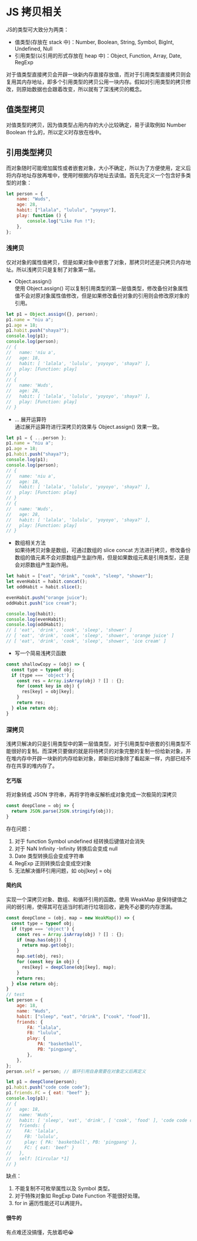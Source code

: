 # JS 拷贝相关
JS的类型可大致分为两类：  
- 值类型(存放在 stack 中)：Number, Boolean, String, Symbol, BigInt, Undefined, Null
- 引用类型(以引用的形式存放在 heap 中)：Object, Function, Array, Date, RegExp

对于值类型直接拷贝会开辟一块新内存直接存放值，而对于引用类型直接拷贝则会复用其内存地址，即多个引用类型的拷贝公用一块内存。假如对引用类型的拷贝修改，则原始数据也会跟着改变，所以就有了深浅拷贝的概念。

## 值类型拷贝
对值类型的拷贝，因为值类型占用内存的大小比较确定，易于读取例如 Number Boolean 什么的，所以定义时存放在栈中。

## 引用类型拷贝
而对象随时可能增加属性或者嵌套对象，大小不确定，所以为了方便使用，定义后将内存地址存放再堆中，使用时根据内存地址去读值。首先先定义一个包含好多类型的对象：  
```js
let person = {
	name: "Wuds",
	age: 28,
	habit: ["lalala", "lululu", "yoyoyo"],
	play: function () {
		console.log("Like Fun !");
	},
};
```

### 浅拷贝
仅对对象的属性值拷贝，但是如果对象中嵌套了对象，那拷贝时还是只拷贝内存地址。所以浅拷贝只是复制了对象第一层。
- Object.assign()  
使用 Object.assign() 可以复制引用类型的第一层值类型，修改备份对象属性值不会对原对象属性值修改，但是如果修改备份对象的引用则会修改原对象的引用。
```js
let p1 = Object.assign({}, person);
p1.name = "niu a";
p1.age = 18;
p1.habit.push("shaya?");
console.log(p1);
console.log(person);
// {
//   name: 'niu a',
//   age: 18,
//   habit: [ 'lalala', 'lululu', 'yoyoyo', 'shaya?' ],
//   play: [Function: play]
// }
// {
//   name: 'Wuds',
//   age: 28,
//   habit: [ 'lalala', 'lululu', 'yoyoyo', 'shaya?' ],
//   play: [Function: play]
// }
```
- ... 展开运算符  
通过展开运算符进行深拷贝的效果与 Object.assign() 效果一致。
```js
let p1 = { ...person };
p1.name = "niu a";
p1.age = 18;
p1.habit.push("shaya?");
console.log(p1);
console.log(person);
// {
//   name: 'niu a',
//   age: 18,
//   habit: [ 'lalala', 'lululu', 'yoyoyo', 'shaya?' ],
//   play: [Function: play]
// }
// {
//   name: 'Wuds',
//   age: 28,
//   habit: [ 'lalala', 'lululu', 'yoyoyo', 'shaya?' ],
//   play: [Function: play]
// }
```
- 数组相关方法  
如果待拷贝对象是数组，可通过数组的 slice concat 方法进行拷贝，修改备份数组的值元素不会对原数组产生副作用，但是如果数组元素是引用类型，还是会对原数组产生副作用。
```js
let habit = ["eat", "drink", "cook", "sleep", "shower"];
let evenHabit = habit.concat();
let oddHabit = habit.slice();

evenHabit.push("orange juice");
oddHabit.push("ice cream");

console.log(habit);
console.log(evenHabit);
console.log(oddHabit);
// [ 'eat', 'drink', 'cook', 'sleep', 'shower' ]
// [ 'eat', 'drink', 'cook', 'sleep', 'shower', 'orange juice' ]
// [ 'eat', 'drink', 'cook', 'sleep', 'shower', 'ice cream' ]   
```
- 写一个简易浅拷贝函数
```js
const shallowCopy = (obj) => {
  const type = typeof obj;
  if (type === 'object') {
    const res = Array.isArray(obj) ? [] : {};
    for (const key in obj) {
      res[key] = obj[key];
    }
    return res;
  } else return obj;
}
```
### 深拷贝
浅拷贝解决的只是引用类型中的第一层值类型，对于引用类型中嵌套的引用类型不能很好的复制。而深拷贝要做的就是将待拷贝的对象完整的复制一份给新对象，并在堆内存中开辟一块新的内存给新对象，即新旧对象除了看起来一样，内部已经不存在共享的堆内存了。
#### 乞丐版
将对象转成 JSON 字符串，再将字符串反解析成对象完成一次极简的深拷贝
```js
const deepClone = obj => {
  return JSON.parse(JSON.stringify(obj));
}
```
存在问题：  
1. 对于 function Symbol undefined 经转换后键值对会消失
2. 对于 NaN Infinity -Infinity 转换后会变成 null
3. Date 类型转换后会变成字符串
4. RegExp 正则转换后会变成空对象
5. 无法解决循环引用问题，如 obj[key] = obj

#### 简约风
实现一个深拷贝对象、数组、和循环引用的函数。使用 WeakMap 是保持键值之间的弱引用，使得其可在适当时机进行垃圾回收，避免不必要的内存泄漏。
```js
const deepClone = (obj, map = new WeakMap()) => {
  const type = typeof obj;
  if (type === 'object') {
    const res = Array.isArray(obj) ? [] : {};
    if (map.has(obj)) {
      return map.get(obj);
    }
    map.set(obj, res);
    for (const key in obj) {
      res[key] = deepClone(obj[key], map);
    }
    return res;
  } else return obj;
}
// test
let person = {
	age: 18,
	name: "Wuds",
	habit: ["sleep", "eat", "drink", ["cook", "food"]],
	friends: {
		FA: "lalala",
		FB: "lululu",
		play: {
			PA: "basketball",
			PB: "pingpang",
		},
	},
};
person.self = person; // 循环引用自身需要在对象定义后再定义

let p1 = deepClone(person);
p1.habit.push("code code code");
p1.friends.FC = { eat: "beef" };
console.log(p1);
// {
//   age: 18,
//   name: 'Wuds',
//   habit: [ 'sleep', 'eat', 'drink', [ 'cook', 'food' ], 'code code code' ],
//   friends: {
//     FA: 'lalala',
//     FB: 'lululu',
//     play: { PA: 'basketball', PB: 'pingpang' },
//     FC: { eat: 'beef' }
//   },
//   self: [Circular *1]
// }
```
缺点：  
1. 不能复制不可枚举属性以及 Symbol 类型。
2. 对于特殊对象如 RegExp Date Function 不能很好处理。
3. for in 遍历性能还可以再提升。

#### 很牛的
有点难还没搞懂，先放着吧😭